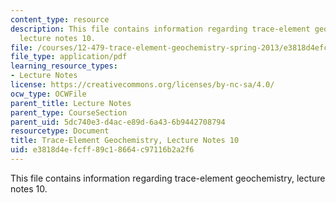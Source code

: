 ```yaml
---
content_type: resource
description: This file contains information regarding trace-element geochemistry,
  lecture notes 10.
file: /courses/12-479-trace-element-geochemistry-spring-2013/e3818d4efcff89c18664c97116b2a2f6_MIT12_479S13_lec10.pdf
file_type: application/pdf
learning_resource_types:
- Lecture Notes
license: https://creativecommons.org/licenses/by-nc-sa/4.0/
ocw_type: OCWFile
parent_title: Lecture Notes
parent_type: CourseSection
parent_uid: 5dc740e3-d4ac-e89d-6a43-6b9442708794
resourcetype: Document
title: Trace-Element Geochemistry, Lecture Notes 10
uid: e3818d4e-fcff-89c1-8664-c97116b2a2f6
---
```

This file contains information regarding trace-element geochemistry, lecture notes 10.